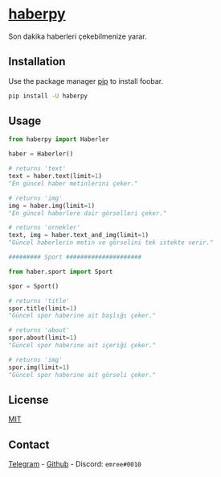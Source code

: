 # [haberpy](https://pypi.org/project/haberpy/)

Son dakika haberleri çekebilmenize yarar.

## Installation

Use the package manager [pip](https://pip.pypa.io/en/stable/) to install foobar.

```bash
pip install -U haberpy
```

## Usage

```python
from haberpy import Haberler

haber = Haberler()

# returns 'text'
text = haber.text(limit=1)
"En güncel haber metinlerini çeker."

# returns 'img'
img = haber.img(limit=1)
"En güncel haberlere dair görselleri çeker."

# returns 'ornekler'
text, img = haber.text_and_img(limit=1)
"Güncel haberlerin metin ve görselini tek istekte verir."

######### Sport #####################

from haber.sport import Sport

spor = Sport()

# returns 'title'
spor.title(limit=1)
"Güncel spor haberine ait başlığı çeker."

# returns 'about'
spor.about(limit=1)
"Güncel spor haberine ait içeriği çeker."

# returns 'img'
spor.img(limit=1)
"Güncel spor haberine ait görseli çeker."
```

## License

[MIT](https://choosealicense.com/licenses/mit/)

## Contact

[Telegram](https://t.me/ReWoxi) - [Github](https://github.com/Meinos10) - Discord: ```emree#0010```
